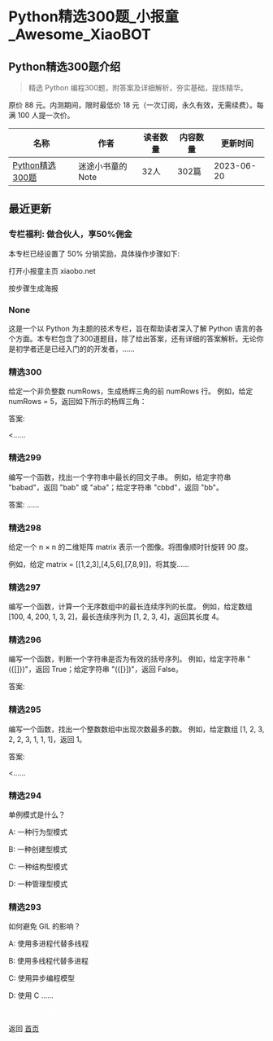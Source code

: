 # Python精选300题_小报童_Awesome_XiaoBOT

## Python精选300题介绍
> 精选 Python 编程300题，附答案及详细解析，夯实基础，提炼精华。    
    
原价 88 元。内测期间，限时最低价 18 元（一次订阅，永久有效，无需续费）。每满 100 人提一次价。  
  


|名称|作者|读者数量|内容数量|更新时间|
|---|---|---|---|---|
|[Python精选300题](https://xiaobot.net/p/python-tutorial?refer=9c3f1c95-a052-465a-9902-f6d75080262a)|迷途小书童的Note|32人|302篇|2023-06-20|

## 最近更新
### 专栏福利: 做合伙人，享50%佣金

本专栏已经设置了 50% 分销奖励，具体操作步骤如下:

打开小报童主页 xiaobo.net

按步骤生成海报

### None

这是一个以 Python 为主题的技术专栏，旨在帮助读者深入了解 Python
语言的各个方面。本专栏包含了300道题目，除了给出答案，还有详细的答案解析。无论你是初学者还是已经入门的的开发者，......

### 精选300

给定一个非负整数 numRows，生成杨辉三角的前 numRows 行。 例如，给定 numRows = 5，返回如下所示的杨辉三角：

答案:

<......

### 精选299

编写一个函数，找出一个字符串中最长的回文子串。 例如，给定字符串 "babad"，返回 "bab" 或 "aba"；给定字符串 "cbbd"，返回
"bb"。

答案: ......

### 精选298

给定一个 n × n 的二维矩阵 matrix 表示一个图像。将图像顺时针旋转 90 度。

例如，给定 matrix = [[1,2,3],[4,5,6],[7,8,9]]，将其旋......

### 精选297

编写一个函数，计算一个无序数组中的最长连续序列的长度。 例如，给定数组 [100, 4, 200, 1, 3, 2]，最长连续序列为 [1, 2, 3,
4]，返回其长度 4。

### 精选296

编写一个函数，判断一个字符串是否为有效的括号序列。 例如，给定字符串 "({[]})"，返回 True；给定字符串 "({[}])"，返回 False。

答案:

### 精选295

编写一个函数，找出一个整数数组中出现次数最多的数。 例如，给定数组 [1, 2, 3, 2, 2, 3, 1, 1, 1]，返回 1。

答案:

<......

### 精选294

单例模式是什么？

A: 一种行为型模式

B: 一种创建型模式

C: 一种结构型模式

D: 一种管理型模式

### 精选293

如何避免 GIL 的影响？

A: 使用多进程代替多线程

B: 使用多线程代替多进程

C: 使用异步编程模型

D: 使用 C ......


<a href="https://github.com/Reno9527/awesome-xiaobot" style="color: white; text-decoration: none;">awesome-xiaobot</a>

返回 [首页](../README.md)
